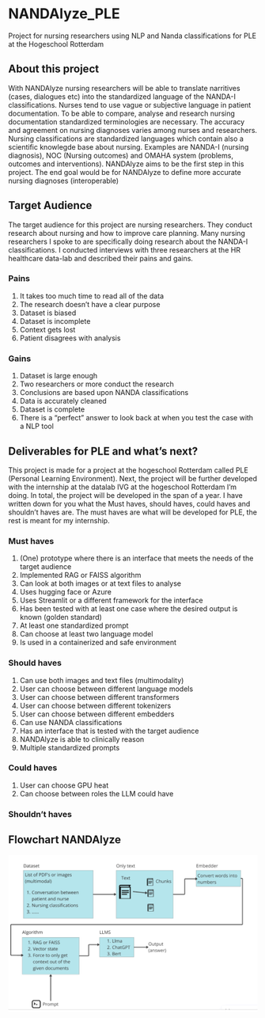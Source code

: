 # NANDAlyze_PLE
Project for nursing researchers using NLP and Nanda classifications for PLE at the Hogeschool Rotterdam

## About this project 
With NANDAlyze nursing researchers will be able to translate narritives (cases, dialogues etc) into the standardized language of the NANDA-I classifications. Nurses tend to use vague or subjective language in patient documentation. To be able to compare, analyse and research nursing documentation standardized terminologies are necessary. The accuracy and agreement on nursing diagnoses varies among nurses and researchers. Nursing classifications are standardized languages which contain also a scientific knowlegde base about nursing. Examples are NANDA-I (nursing diagnosis), NOC (Nursing outcomes) and OMAHA system (problems, outcomes and interventions). NANDAlyze aims to be the first step in this project. The end goal would be for NANDAlyze to define more accurate nursing diagnoses (interoperable)



## Target Audience 
The target audience for this project are nursing researchers. They conduct research about nursing and how to improve care planning. Many nursing researchers I spoke to are specifically doing research about the NANDA-I classifications. I conducted interviews with three researchers at the HR healthcare data-lab and described their pains and gains. 

### Pains 
1) It takes too much time to read all of the data
2) The research doesn’t have a clear purpose 
3) Dataset is biased 
4) Dataset is incomplete 
5) Context gets lost 
6) Patient disagrees with analysis 

### Gains
1) Dataset is large enough
2) Two researchers or more conduct the research 
3) Conclusions are based upon NANDA classifications 
4) Data is accurately cleaned 
5) Dataset is complete
6) There is a “perfect” answer to look back at when you test the case with a NLP tool 

## Deliverables for PLE and what’s next?
This project is made for a project at the hogeschool Rotterdam called PLE (Personal Learning Environment). Next, the project will be further developed with the internship at the datalab IVG at the hogeschool Rotterdam I’m doing. In total, the project will be developed in the span of a year. I have written down for you what the Must haves, should haves, could haves and shouldn’t haves are. The must haves are what will be developed for PLE, the rest is meant for my internship. 

### Must haves
1) (One) prototype where there is an interface that meets the needs of the target audience 
2) Implemented RAG or FAISS algorithm 
3) Can look at both images or at text files to analyse 
4) Uses hugging face or Azure 
5) Uses Streamlit or a different framework for the interface 
6) Has been tested with at least one case where the desired output is known (golden standard)
7) At least one standardized prompt
8) Can choose at least two language model
9) Is used in a containerized and safe environment

### Should haves
1) Can use both images and text files (multimodality)
2) User can choose between different language models 
3) User can choose between different transformers 
4) User can choose between different tokenizers 
5) User can choose between different embedders 
6) Can use NANDA classifications 
7) Has an interface that is tested with the target audience 
8) NANDAlyze is able to clinically reason
9) Multiple standardized prompts 

### Could haves 
1) User can choose GPU heat 
2) Can choose between roles the LLM could have 

### Shouldn’t haves 

## Flowchart NANDAlyze
<img src="images/Screenshot 2025-01-09 at 12.40.20.png" width="600" alt="accessibility text">
